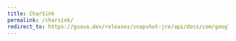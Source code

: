 ```yaml
---
title: CharSink
permalink: /charsink/
redirect_to: https://guava.dev/releases/snapshot-jre/api/docs/com/google/common/io/CharSink.html
---
```

